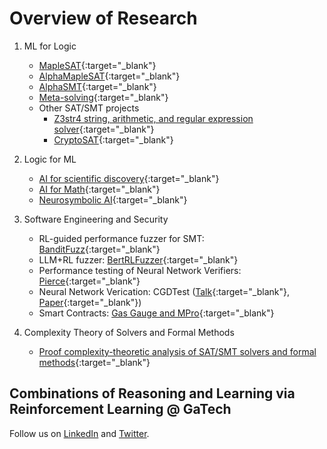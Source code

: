 # Overview of Research

1. ML for Logic
    - [MapleSAT](https://maplesat.github.io/){:target="_blank"}
    - [AlphaMapleSAT](https://arxiv.org/pdf/2401.13770.pdf){:target="_blank"}
    - [AlphaSMT](https://arxiv.org/pdf/2401.17159.pdf){:target="_blank"}
    - [Meta-solving](https://ml-logic-seminar.github.io/ml_logic_website/meta.html){:target="_blank"}
    - Other SAT/SMT projects
        - [Z3str4 string, arithmetic, and regular expression solver](https://z3string.github.io/){:target="_blank"}
        - [CryptoSAT](https://sites.google.com/view/crypto-sat/home?authuser=0){:target="_blank"}

2. Logic for ML
    - [AI for scientific discovery](https://ml-logic-seminar.github.io/ml_logic_website/scientific_discovery.html){:target="_blank"}
    - [AI for Math](https://ml-logic-seminar.github.io/ml_logic_website/math.html){:target="_blank"}
    - [Neurosymbolic AI](https://ml-logic-seminar.github.io/ml_logic_website/neurosymbolic.html){:target="_blank"}

3. Software Engineering and Security
    - RL-guided performance fuzzer for SMT: [BanditFuzz](https://banditfuzz.github.io){:target="_blank"}
    - LLM+RL fuzzer: [BertRLFuzzer](https://arxiv.org/abs/2305.12534){:target="_blank"}
    - Performance testing of Neural Network Verifiers: [Pierce](https://piercefuzzer.github.io/){:target="_blank"}
    - Neural Network Verication: CGDTest ([Talk](https://simons.berkeley.edu/talks/constrained-gradient-descent-algorithm-testing-neural-networks){:target="_blank"}, [Paper](https://arxiv.org/abs/2304.01826){:target="_blank"})
    - Smart Contracts: [Gas Gauge and MPro](https://smart-contract-analysis.github.io/website/){:target="_blank"} 

5. Complexity Theory of Solvers and Formal Methods
    - [Proof complexity-theoretic analysis of SAT/SMT solvers and formal methods](https://satsolvercomplexity.github.io/){:target="_blank"}

## Combinations of Reasoning and Learning via Reinforcement Learning @ GaTech

Follow us on [LinkedIn](https://www.linkedin.com/company/rl2gatech) and [Twitter](https://twitter.com/RLsquare).
